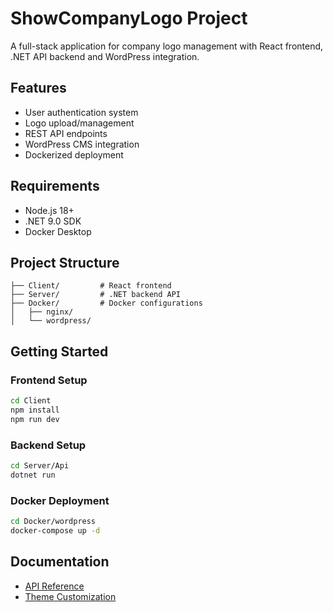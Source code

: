 # ShowCompanyLogo Project

A full-stack application for company logo management with React frontend, .NET API backend and WordPress integration.

## Features

- User authentication system
- Logo upload/management
- REST API endpoints
- WordPress CMS integration
- Dockerized deployment

## Requirements

- Node.js 18+
- .NET 9.0 SDK
- Docker Desktop

## Project Structure

```
├── Client/         # React frontend
├── Server/         # .NET backend API
├── Docker/         # Docker configurations
│   ├── nginx/
│   └── wordpress/
```

## Getting Started

### Frontend Setup
```bash
cd Client
npm install
npm run dev
```

### Backend Setup
```bash
cd Server/Api
dotnet run
```

### Docker Deployment
```bash
cd Docker/wordpress
docker-compose up -d
```

## Documentation

- [API Reference](/Server/Api/Api.http)
- [Theme Customization](/Docker/wordpress/wp-content/themes/)
